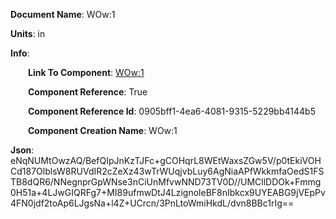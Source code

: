 **Document Name**: WOw:1

**Units**: in

**Info**:

&emsp;&emsp;**Link To Component**: [WOw:1](/data4/Component4-5554263b-b36b-4dd9-8e88-401b1c47f762/WOw-0905bff1-4ea6-4081-9315-5229bb4144b5/timeline.md)

&emsp;&emsp;**Component Reference**: True

&emsp;&emsp;**Component Reference Id**: 0905bff1-4ea6-4081-9315-5229bb4144b5

&emsp;&emsp;**Component Creation Name**: WOw:1





**Json**: eNqNUMtOwzAQ/BefQIpJnKzTJFc+gCOHqrL8WEtWaxsZGw5V/p0tEkiVOHCd187OlblsW8RUVdIR2cZeXz43wTrWUqjvbLuy6AgNiaAPfWkkmfaOedS1FSTB8dQR6/NNegnprGpWNse3nCiUnMfvwNND73TV0D//UMCllDDOk+Fmmg0H51a+4LJwGIQRFg7+MI89ufmwDtJ4LzignoleBF8nIbkcx9UYEABG9jVEpPv4FN0jdf2toAp6LJgsNa+l4Z+UCrcn/3PnLtoWmiHkdL/dvn8BBc1rIg==

